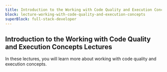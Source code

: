```yaml
---
title: Introduction to the Working with Code Quality and Execution Concepts Lectures
block: lecture-working-with-code-quality-and-execution-concepts
superBlock: full-stack-developer
---
```


## Introduction to the Working with Code Quality and Execution Concepts Lectures

In these lectures, you will learn more about working with code quality and execution concepts.
